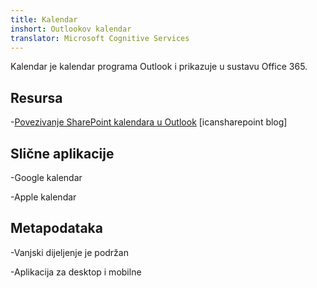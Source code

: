 ```yaml
---
title: Kalendar
inshort: Outlookov kalendar
translator: Microsoft Cognitive Services
---
```


Kalendar je kalendar programa Outlook i prikazuje u sustavu Office 365.

Resursa
---------

-[Povezivanje SharePoint kalendara u
    Outlook](http://icsh.pt/SPandOutlook) \[icansharepoint blog\]

Slične aplikacije
--------------------

-Google kalendar

-Apple kalendar

Metapodataka
--------

-Vanjski dijeljenje je podržan

-Aplikacija za desktop i mobilne

